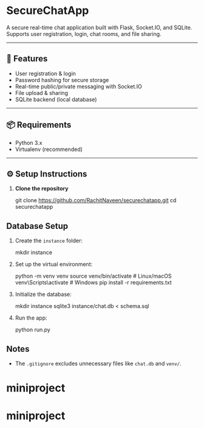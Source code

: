 # SecureChatApp

A secure real-time chat application built with Flask, Socket.IO, and SQLite.  
Supports user registration, login, chat rooms, and file sharing.

---

## 🚀 Features

- User registration & login
- Password hashing for secure storage
- Real-time public/private messaging with Socket.IO
- File upload & sharing
- SQLite backend (local database)

---

## 📦 Requirements

- Python 3.x
- Virtualenv (recommended)

---

## ⚙️ Setup Instructions

1. **Clone the repository**
   
   git clone https://github.com/RachitNaveen/securechatapp.git
   cd securechatapp

## Database Setup

1. Create the `instance` folder:
    
    mkdir instance
    
2. Set up the virtual environment:

   python -m venv venv
   source venv/bin/activate # Linux/macOS
   venv\Scripts\activate # Windows
   pip install -r requirements.txt

3. Initialize the database:

    mkdir instance
    sqlite3 instance/chat.db < schema.sql
    

3. Run the app:
    
    python run.py
    


## Notes

- The `.gitignore` excludes unnecessary files like `chat.db` and `venv/`.

# miniproject
# miniproject
